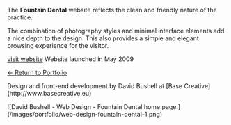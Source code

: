 The **Fountain Dental** website reflects the clean and friendly nature of the practice.

The combination of photography styles and minimal interface elements add a nice depth to the design. This also provides a simple and elegant browsing experience for the visitor.

[visit website](http://www.fountaindental.net)
Website launched in May 2009

[← Return to Portfolio](/showcase)

<p class="small">Design and front-end development by David Bushell at [Base Creative](http://www.basecreative.eu)</p>

<p class="post__image">![David Bushell - Web Design - Fountain Dental home page.](/images/portfolio/web-design-fountain-dental-1.png)</p>
